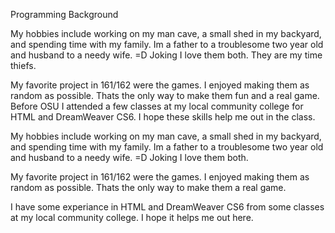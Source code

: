 Programming Background

My hobbies include working on my man cave, a small shed in my backyard, and spending time with my family. Im a father to a troublesome two year old and husband to a needy wife. =D Joking I love them both. They are my time thiefs.

My favorite project in 161/162 were the games. I enjoyed making them as random as possible. Thats the only way to make them fun and a real game. Before OSU I attended a few classes at my local community college for HTML and DreamWeaver CS6. I hope these skills help me out in the class.

My hobbies include working on my man cave, a small shed in my backyard, and spending time with my family. Im a father to a troublesome two year old and husband to a needy wife. =D Joking I love them both.

My favorite project in 161/162 were the games. I enjoyed making them as random as possible. Thats the only way to make them a real game.

I have some experiance in HTML and DreamWeaver CS6 from some classes at my local community college. I hope it helps me out here.
